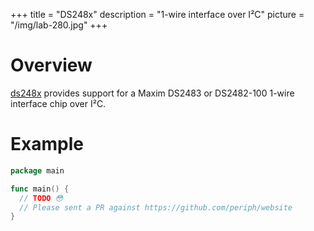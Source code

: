 +++
title = "DS248x"
description = "1-wire interface over I²C"
picture = "/img/lab-280.jpg"
+++

# Overview

[ds248x](https://periph.io/x/periph/devices/ds248x) provides support for a Maxim
DS2483 or DS2482-100 1-wire interface chip over I²C.


# Example

```go
package main

func main() {
  // TODO 😳
  // Please sent a PR against https://github.com/periph/website
}
```
